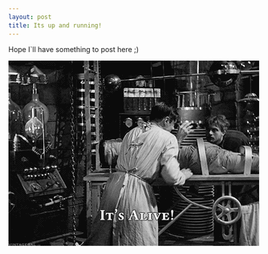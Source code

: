 ```yaml
---
layout: post
title: Its up and running!
---
```


Hope I`ll have something to post here ;)

![itsAlive](../images/itsAlive.gif)


